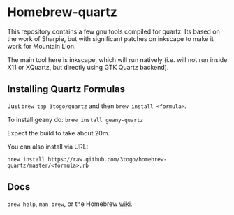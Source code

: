 Homebrew-quartz
============
This repository contains a few gnu tools compiled for quartz. Its based on the work of Sharpie, but with significant patches on inkscape to make it work for Mountain Lion.

The main tool here is inkscape, which will run natively (i.e. will not run inside X11 or XQuartz, but directly using GTK Quartz backend).

Installing Quartz Formulas
--------------------------
Just `brew tap 3togo/quartz` and then `brew install <formula>`.

To install geany do:
`brew install geany-quartz`

Expect the build to take about 20m.

You can also install via URL:

```
brew install https://raw.github.com/3togo/homebrew-quartz/master/<formula>.rb
```

Docs
----
`brew help`, `man brew`, or the Homebrew [wiki][].

[wiki]:http://wiki.github.com/mxcl/homebrew
[homebrew-dupes]:https://github.com/Homebrew/homebrew-dupes
[homebrew-versions]:https://github.com/Homebrew/homebrew-versions

